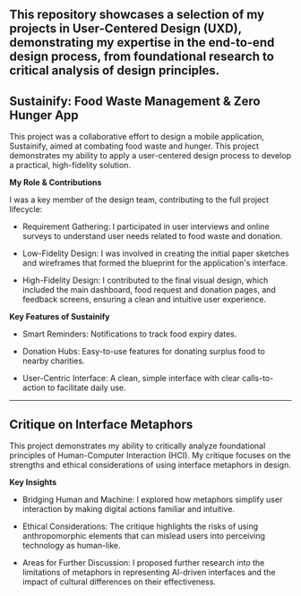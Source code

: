 This repository showcases a selection of my projects in User-Centered Design (UXD), demonstrating my expertise in the end-to-end design process, from foundational research to critical analysis of design principles.
------------------------------------------------------------------
**Sustainify: Food Waste Management & Zero Hunger App**
------------------------------------------------------------------
This project was a collaborative effort to design a mobile application, Sustainify, aimed at combating food waste and hunger. This project demonstrates my ability to apply a user-centered design process to develop a practical, high-fidelity solution.

**My Role & Contributions**

I was a key member of the design team, contributing to the full project lifecycle:

- Requirement Gathering: I participated in user interviews and online surveys to understand user needs related to food waste and donation.

- Low-Fidelity Design: I was involved in creating the initial paper sketches and wireframes that formed the blueprint for the application's interface.

- High-Fidelity Design: I contributed to the final visual design, which included the main dashboard, food request and donation pages, and feedback screens, ensuring a clean and intuitive user experience.

**Key Features of Sustainify**

- Smart Reminders: Notifications to track food expiry dates.

- Donation Hubs: Easy-to-use features for donating surplus food to nearby charities.

- User-Centric Interface: A clean, simple interface with clear calls-to-action to facilitate daily use.

------------------------------------------------------------------
**Critique on Interface Metaphors**
------------------------------------------------------------------
This project demonstrates my ability to critically analyze foundational principles of Human-Computer Interaction (HCI). My critique focuses on the strengths and ethical considerations of using interface metaphors in design.

**Key Insights**

- Bridging Human and Machine: I explored how metaphors simplify user interaction by making digital actions familiar and intuitive.

- Ethical Considerations: The critique highlights the risks of using anthropomorphic elements that can mislead users into perceiving technology as human-like.

- Areas for Further Discussion: I proposed further research into the limitations of metaphors in representing AI-driven interfaces and the impact of cultural differences on their effectiveness.